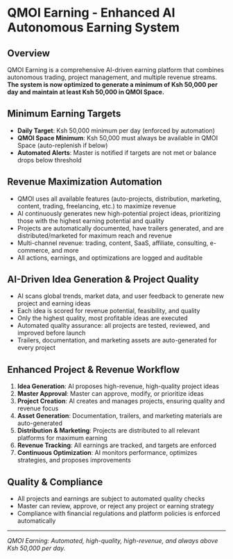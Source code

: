 # QMOI Earning - Enhanced AI Autonomous Earning System

## Overview
QMOI Earning is a comprehensive AI-driven earning platform that combines autonomous trading, project management, and multiple revenue streams. **The system is now optimized to generate a minimum of Ksh 50,000 per day and maintain at least Ksh 50,000 in QMOI Space.**

## Minimum Earning Targets
- **Daily Target**: Ksh 50,000 minimum per day (enforced by automation)
- **QMOI Space Minimum**: Ksh 50,000 must always be available in QMOI Space (auto-replenish if below)
- **Automated Alerts**: Master is notified if targets are not met or balance drops below threshold

## Revenue Maximization Automation
- QMOI uses all available features (auto-projects, distribution, marketing, content, trading, freelancing, etc.) to maximize revenue
- AI continuously generates new high-potential project ideas, prioritizing those with the highest earning potential and quality
- Projects are automatically documented, have trailers generated, and are distributed/marketed for maximum reach and revenue
- Multi-channel revenue: trading, content, SaaS, affiliate, consulting, e-commerce, and more
- All actions, earnings, and optimizations are logged and auditable

## AI-Driven Idea Generation & Project Quality
- AI scans global trends, market data, and user feedback to generate new project and earning ideas
- Each idea is scored for revenue potential, feasibility, and quality
- Only the highest quality, most profitable ideas are executed
- Automated quality assurance: all projects are tested, reviewed, and improved before launch
- Trailers, documentation, and marketing assets are auto-generated for every project

## Enhanced Project & Revenue Workflow
1. **Idea Generation**: AI proposes high-revenue, high-quality project ideas
2. **Master Approval**: Master can approve, modify, or prioritize ideas
3. **Project Creation**: AI creates and manages projects, ensuring quality and revenue focus
4. **Asset Generation**: Documentation, trailers, and marketing materials are auto-generated
5. **Distribution & Marketing**: Projects are distributed to all relevant platforms for maximum earning
6. **Revenue Tracking**: All earnings are tracked, and targets are enforced
7. **Continuous Optimization**: AI monitors performance, optimizes strategies, and proposes improvements

## Quality & Compliance
- All projects and earnings are subject to automated quality checks
- Master can review, approve, or reject any project or earning strategy
- Compliance with financial regulations and platform policies is enforced automatically

---

*QMOI Earning: Automated, high-quality, high-revenue, and always above Ksh 50,000 per day.* 